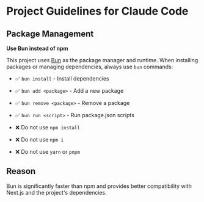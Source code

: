 # Project Guidelines for Claude Code

## Package Management

**Use Bun instead of npm**

This project uses [Bun](https://bun.sh) as the package manager and runtime. When installing packages or managing dependencies, always use `bun` commands:

- ✅ `bun install` - Install dependencies
- ✅ `bun add <package>` - Add a new package
- ✅ `bun remove <package>` - Remove a package
- ✅ `bun run <script>` - Run package.json scripts

- ❌ Do not use `npm install`
- ❌ Do not use `npm i`
- ❌ Do not use `yarn` or `pnpm`

## Reason

Bun is significantly faster than npm and provides better compatibility with Next.js and the project's dependencies.
